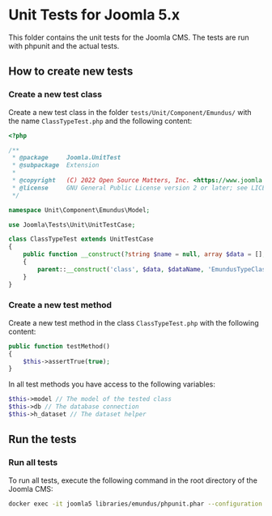 # Unit Tests for Joomla 5.x

This folder contains the unit tests for the Joomla CMS. The tests are run with phpunit and the actual tests.

## How to create new tests
### Create a new test class
Create a new test class in the folder `tests/Unit/Component/Emundus/` with the name `ClassTypeTest.php` and the following content:

```php
<?php

/**
 * @package     Joomla.UnitTest
 * @subpackage  Extension
 *
 * @copyright   (C) 2022 Open Source Matters, Inc. <https://www.joomla.org>
 * @license     GNU General Public License version 2 or later; see LICENSE.txt
 */

namespace Unit\Component\Emundus\Model;

use Joomla\Tests\Unit\UnitTestCase;

class ClassTypeTest extends UnitTestCase
{
	public function __construct(?string $name = null, array $data = [], $dataName = '')
	{
		parent::__construct('class', $data, $dataName, 'EmundusTypeClass');
	}
}
```

### Create a new test method
Create a new test method in the class `ClassTypeTest.php` with the following content:

```php
public function testMethod()
{
    $this->assertTrue(true);
}
```

In all test methods you have access to the following variables:
```php
$this->model // The model of the tested class
$this->db // The database connection
$this->h_dataset // The dataset helper
```

## Run the tests
### Run all tests
To run all tests, execute the following command in the root directory of the Joomla CMS:
```bash
docker exec -it joomla5 libraries/emundus/phpunit.phar --configuration tests/phpunit.xml
```
